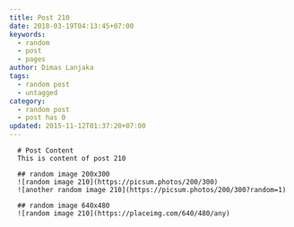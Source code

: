 ```yaml
---
title: Post 210
date: 2018-03-19T04:13:45+07:00
keywords:
  - random
  - post
  - pages
author: Dimas Lanjaka
tags:
  - random post
  - untagged
category:
  - random post
  - post has 0
updated: 2015-11-12T01:37:20+07:00
---
```


      # Post Content
      This is content of post 210

      ## random image 200x300
      ![random image 210](https://picsum.photos/200/300)
      ![another random image 210](https://picsum.photos/200/300?random=1)

      ## random image 640x480
      ![random image 210](https://placeimg.com/640/480/any)
      